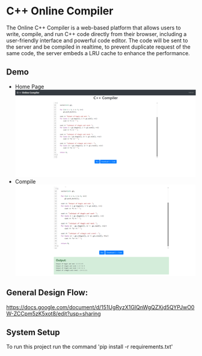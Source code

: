 
# C++ Online Compiler
The Online C++ Compiler is a web-based platform that allows users to write, compile, and run C++ code directly from their browser, including a user-friendly interface and powerful code editor. The code will be sent to the server and be compiled in realtime, to prevent duplicate request of the same code, the server embeds a LRU cache to enhance the performance.


## Demo
* Home Page
![prerun.png](./demo/prerun.png)
* Compile
![run.png](./demo/run.png)

## General Design Flow:
https://docs.google.com/document/d/151UgRyzX1GIQnWgQZXjd5QYPJwO0W-ZCCpm5zK5xot8/edit?usp=sharing

## System Setup
To run this project run the command 'pip install -r requirements.txt'
